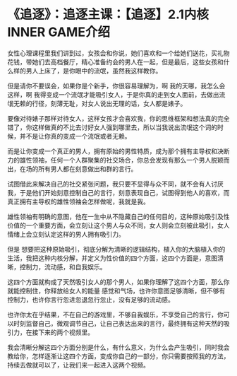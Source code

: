 # 《追逐》：追逐主课：【追逐】2.1内核INNER GAME介绍

女性心理课程里我们讲到过，女孩会和你说，她们喜欢和一个给她们送花，买礼物 花钱，带她们去高档餐厅，精心准备约会的男人在一起，但是最后，这些女孩和什么样的男人上床了，是你眼中的流氓，虽然我这样教你。

但是请你不要误会，如果你是个新手，你很容易理解为，啊 我的天哪，我怎么会这样，啊 我得变成一个流氓才能吸引女人，于是你真的走到女人面前，去做出流氓无赖的行径，刻薄无耻，对女人说出无理的话，女人都是婊子。

要像对待婊子那样对待女人，这样女孩才会喜欢我，你的思维框架和想法真的完全错了，你这样做真的不比去讨好女人强到哪里去，所以当我说出流氓这个词的时候，并不是让你真的变成一个流氓或者无赖。

而是让你变成一个真正的男人，拥有原始的男性特质，成为那个拥有主导权和决断力的雄性领袖，任何一个人群聚集的社交场合，你总会发现有那么一个男人脱颖而出，在场的所有男人都在刻意做出和群的言行。

试图借此来解决自己的社交紧张问题，我只要不显得与众不同，就不会有人讨厌我，于是他们开始刻意控制自己的言行，刻意表现自己，试图得到他人的喜欢，而真正拥有主导权的雄性领袖会怎样做呢，我就是我。

雄性领袖有明确的意图，他在一生中从不隐藏自己的任何目的，这种原始吸引及性价值的一个重要方面，会立刻让这个男人与众不同，女人则会立刻被此吸引，女人情绪上会立刻认定这样的男人拥有吸引力。

但是 想要把这种原始吸引，彻底分解为清晰的逻辑结构，植入你的大脑植入你的生活，我把这种内核分解，并定义为性价值的四个方面，这四个方面是，意图清晰，控制力，流动感，和自我娱乐。

这四个方面就构成了天然吸引女人的那个男人，如果你理解了这四个方面，那么你就能控制住，你释放给女人的能量 感觉和气场，也许你意图足够清晰，但不够有控制力，也许你言行忽进忽退忽行忽止，没有足够的流动感。

也许你太在乎结果，不在自己的游戏里，不够自我娱乐，不享受自己的言行，你可以时刻监督自己，微观调节自己，让自己表达出来的言行，最终拥有这种天然的吸引力，在接下来的两个视频里。

我会清晰分解这四个方面分别是什么，有什么意义，为什么会产生吸引，同时我会教给你，怎样逐渐让这四个方面，变成你自己的一部分，你只需要按照我的方法，持续去做就可以了，让我们来一起进入这两个视频。


